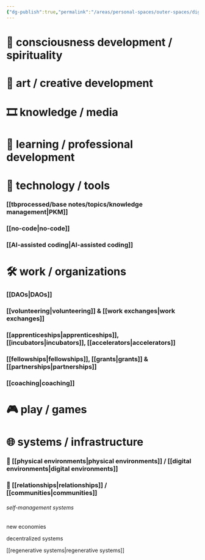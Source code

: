 ```yaml
---
{"dg-publish":true,"permalink":"/areas/personal-spaces/outer-spaces/digital-garden/","tags":["gardenEntry"]}
---
```



# 🌌 consciousness development / spirituality

# 🎨 art / creative development


# 🎞 knowledge / media


# 📕 learning / professional development


# 🤖 technology / tools

### [[tbprocessed/base notes/topics/knowledge management\|PKM]]

### [[no-code\|no-code]]

### [[AI-assisted coding\|AI-assisted coding]]

# 🛠 work / organizations

### [[DAOs\|DAOs]]
### [[volunteering\|volunteering]] & [[work exchanges\|work exchanges]]

### [[apprenticeships\|apprenticeships]], [[incubators\|incubators]], [[accelerators\|accelerators]]

### [[fellowships\|fellowships]], [[grants\|grants]] & [[partnerships\|partnerships]]

### [[coaching\|coaching]]

# 🎮 play / games


# 🌐 systems / infrastructure


### 🏡 [[physical environments\|physical environments]] / [[digital environments\|digital environments]]


### 🎎 [[relationships\|relationships]] / [[communities\|communities]]

###### self-management systems

new economies

decentralized systems

[[regenerative systems\|regenerative systems]]